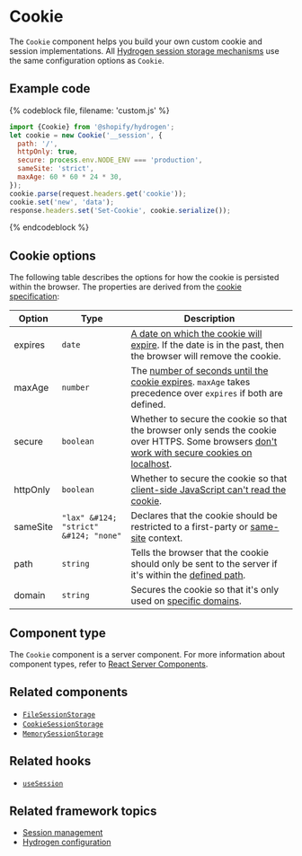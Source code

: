 # Cookie


The `Cookie` component helps you build your own custom cookie and session implementations. All [Hydrogen session storage mechanisms](https://shopify.dev/custom-storefronts/hydrogen/sessions#types-of-session-storage) use the same configuration options as `Cookie`.

## Example code

{% codeblock file, filename: 'custom.js' %}

```js
import {Cookie} from '@shopify/hydrogen';
let cookie = new Cookie('__session', {
  path: '/',
  httpOnly: true,
  secure: process.env.NODE_ENV === 'production',
  sameSite: 'strict',
  maxAge: 60 * 60 * 24 * 30,
});
cookie.parse(request.headers.get('cookie'));
cookie.set('new', 'data');
response.headers.set('Set-Cookie', cookie.serialize());
```

{% endcodeblock %}

## Cookie options

The following table describes the options for how the cookie is persisted within the browser. The properties are derived from the [cookie specification](https://developer.mozilla.org/en-US/docs/Web/HTTP/Cookies):

| Option   | Type                                             | Description                                                                                                                                                                                               |
| -------- | ------------------------------------------------ | --------------------------------------------------------------------------------------------------------------------------------------------------------------------------------------------------------- |
| expires  | `date`                                | [A date on which the cookie will expire](https://developer.mozilla.org/en-US/docs/Web/HTTP/Cookies#define_the_lifetime_of_a_cookie). If the date is in the past, then the browser will remove the cookie. |
| maxAge   | `number`                              | The [number of seconds until the cookie expires](https://developer.mozilla.org/en-US/docs/Web/HTTP/Headers/Set-Cookie#max-agenumber). `maxAge` takes precedence over `expires` if both are defined.       |
| secure   | `boolean`                             | Whether to secure the cookie so that the browser only sends the cookie over HTTPS. Some browsers [don't work with secure cookies on localhost](https://owasp.org/www-community/controls/SecureCookieAttribute).                                                                                   |
| httpOnly | `boolean`                             | Whether to secure the cookie so that [client-side JavaScript can't read the cookie](https://owasp.org/www-community/HttpOnly).   |
| sameSite | `"lax" &#124; "strict" &#124; "none"` | Declares that the cookie should be restricted to a first-party or [same-site](https://developer.mozilla.org/en-US/docs/Web/HTTP/Headers/Set-Cookie/SameSite) context.                                     |
| path     | `string`                              | Tells the browser that the cookie should only be sent to the server if it's within the [defined path](https://developer.mozilla.org/en-US/docs/Web/HTTP/Cookies#path_attribute).                          |
| domain   | `string`                              | Secures the cookie so that it's only used on [specific domains](https://developer.mozilla.org/en-US/docs/Web/HTTP/Cookies#domain_attribute).                                                              |

## Component type

The `Cookie` component is a server component. For more information about component types, refer to [React Server Components](https://shopify.dev/custom-storefronts/hydrogen/react-server-components).

## Related components

- [`FileSessionStorage`](/docs/components/framework/filesessionstorage.md)
- [`CookieSessionStorage`](/docs/components/framework/cookiesessionstorage.md)
- [`MemorySessionStorage`](/docs/components/framework/memorysessionstorage.md)

## Related hooks

- [`useSession`](/docs/hooks/framework/usesession.md)

## Related framework topics

- [Session management](https://shopify.dev/custom-storefronts/hydrogen/sessions)
- [Hydrogen configuration](https://shopify.dev/custom-storefronts/hydrogen/configuration)

